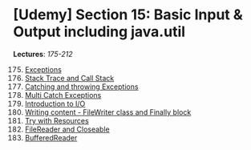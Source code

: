 # [Udemy] Section 15: Basic Input & Output including java.util

__Lectures__: _175-212_

175. [Exceptions](175-Exceptions) <br/>
176. [Stack Trace and Call Stack](176-Stack_Trace_and_Call_Stack) <br/>
177. [Catching and throwing Exceptions](176-Stack_Trace_and_Call_Stack) <br/>
178. [Multi Catch Exceptions](178-Multi_Catch_Exceptions) <br/>
179. [Introduction to I/O](179-Introduction_to_IO) <br/>
180. [Writing content - FileWriter class and Finally block](180-Writing_content_FileWriter_class_and_Finally_block)<br/>
181. [Try with Resources](181-Try_with_Resources)<br/>
182. [FileReader and Closeable](182-FileReader_and_Closeable)<br/>
183. [BufferedReader](183-BufferedReader)<br/>